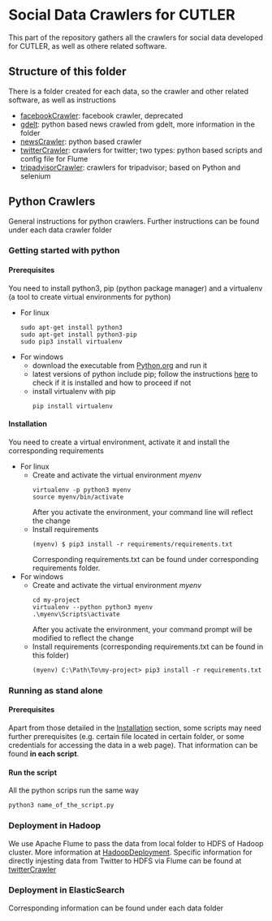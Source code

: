 # Social Data Crawlers for CUTLER

This part of the repository gathers all the crawlers for social data developed for CUTLER, as well as othere related software.

## Structure of this folder
There is a folder created for each data, so the crawler and other related software, as well as instructions

* [facebookCrawler](facebookCrawler/): facebook crawler, deprecated
* [gdelt](gdelt/): python based news crawled from gdelt, more information in the folder
* [newsCrawler](newsCrawler/): python based crawler
* [twitterCrawler](twitterCrawler/): crawlers for twitter; two types: python based scripts and config file for Flume
* [tripadvisorCrawler](tripadvisorCrawler/): crawlers for tripadvisor; based on Python and selenium

## Python Crawlers
General instructions for python crawlers. Further instructions can be found under each data crawler folder
### Getting started with python
#### Prerequisites
You need to install python3, pip (python package manager) and a virtualenv (a tool to create virtual environments for python)

* For linux
  ```
  sudo apt-get install python3
  sudo apt-get install python3-pip
  sudo pip3 install virtualenv
  ```
* For windows
  * download the executable from [Python.org](https://www.python.org/downloads/) and run it
  * latest versions of python include pip; follow the instructions [here](https://packaging.python.org/tutorials/installing-packages/#id13) to check if it is installed and how to proceed if not
  * install virtualenv with pip
    ```
    pip install virtualenv
    ```
#### Installation
You need to create a virtual environment, activate it and install the corresponding requirements

* For linux 
  * Create and activate the virtual environment *myenv*
    ```
    virtualenv -p python3 myenv
    source myenv/bin/activate
    ```
    After you activate the environment, your command line will reflect the change
  * Install requirements 
    ```
    (myenv) $ pip3 install -r requirements/requirements.txt
    ```
    Corresponding requirements.txt can be found under corresponding  requirements folder.
* For windows
  * Create and activate the virtual environment *myenv* 
    ```
    cd my-project
    virtualenv --python python3 myenv
    .\myenv\Scripts\activate
    ```
    After you activate the environment, your command prompt will be modified to reflect the change
  * Install requirements (corresponding requirements.txt can be found in this folder)
    ```
    (myenv) C:\Path\To\my-project> pip3 install -r requirements.txt
    ```


### Running as stand alone

#### Prerequisites
Apart from those detailed in the [Installation](#installation) section, some scripts may need further prerequisites (e.g. certain file located in certain folder, or some credentials for accessing the data in a web page). That information can be found **in each script**. 

#### Run the script
All the python scrips run the same way

```
python3 name_of_the_script.py
```

### Deployment in Hadoop

We use Apache Flume to pass the data from local folder to HDFS of Hadoop cluster. More information at [HadoopDeployment](../HadoopDeployment/). 
Specific information for directly injesting data from Twitter to HDFS via Flume can be found at [twitterCrawler](twitterCrawler/)

### Deployment in ElasticSearch

Corresponding information can be found under each data folder



